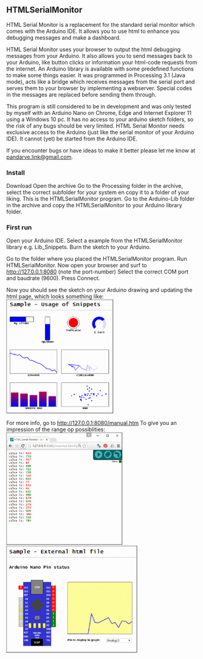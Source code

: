 ## HTMLSerialMonitor
 
HTML Serial Monitor is a replacement for the standard serial monitor which comes with the Arduino IDE. It allows you to use 
html to enhance you debugging messages and make a dashboard. 

HTML Serial Monitor uses your browser to output the html debugging messages from your Arduino. 
It also allows you to send messages back to your Arduino, like button clicks or information your html-code requests from the internet. 
An Arduino library is available with some predefined functions to make some things easier.
It was programmed in Processing 3.1 (Java mode), acts like a bridge which receives messages from the serial port and serves them to your browser by implementing a webserver. 
Special codes in the messages are replaced before sending them through.

This program is still considered to be in development and was only tested by myself with an Arduino Nano on Chrome, Edge and Internet Explorer 11 using a Windows 10 pc. It has no access to your arduino sketch folders, so the risk of any bugs should be very limited.
HTML Serial Monitor needs exclusive access to the Arduino (just like the serial monitor of your Arduino IDE). It cannot (yet) be started from the Arduino IDE. 

If you encounter bugs or have ideas to make it better please let me know at [pandarve.link@gmail.com](pandarve.link@gmail.com).

### Install
Download 
Open the archive
Go to the Processing folder in the archive, select the correct subfolder for your system en copy it to a folder of your liking. This is the HTMLSerialMonitor program.
Go to the Arduino-Lib folder in the archive and copy the HTMLSerialMonitor to your Arduino library folder.

### First run
Open your Arduino IDE.
Select a example from the HTMLSerialMonitor library e.g. Lib_Snippets.
Burn the sketch to your Arduino.

Go to the folder where you placed the HTMLSerialMonitor program.
Run HTMLSerialMonitor.
Now open your browser and surf to http://127.0.0.1:8080 (note the port-number)
Select the correct COM port and baudrate (9600).
Press Connect. 

Now you should see the sketch on your Arduino drawing and updating the html page, which looks something like:
![](https://github.com/NardJ/HTMLSerialMonitor/blob/master/screenshots/Lib_Snippets.gif)

For more info, go to http://127.0.0.1:8080/manual.htm
To give you an impression of the range op possiblities:
![](https://github.com/NardJ/HTMLSerialMonitor/blob/master/screenshots/Bare_DecoratedText.gif)
![](https://github.com/NardJ/HTMLSerialMonitor/blob/master/screenshots/Lib_UserInterface.gif)

